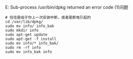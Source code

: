 E: Sub-process /usr/bin/dpkg returned an error code (1)问题
```shell
# 往往是由于你上一次安装中断，或者是断电引起的
cd /var/lib/dpkg/
sudo mv info/ info_bak          
sudo mkdir info                
sudo apt-get update             
sudo apt-get -f install         
sudo mv info/* info_bak/        
sudo rm -rf info                
sudo mv info_bak info
```   

